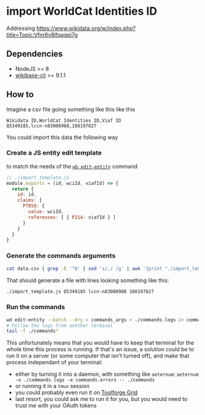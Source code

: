 # import WorldCat Identities ID

Addressing https://www.wikidata.org/w/index.php?title=Topic:Vfnr6v8lfqagpi7g

## Dependencies
* NodeJS >= 8
* [wikibase-cli](https://github.com/maxlath/wikibase-cli) >= 9.1.1

## How to

Imagine a csv file going something like this like this
```csv
Wikidata ID,WorldCat Identities ID,Viaf ID
Q5349185,lccn-n83008988,108197827
```

You could import this data the following way

### Create a JS entity edit template

to match the needs of the [`wb edit-entity`](https://github.com/maxlath/wikibase-cli/blob/master/docs/write_operations.md#wb-edit-entity) command

```js
// ./import_template.js
module.exports = (id, wciId, viafId) => {
  return {
    id: id,
    claims: {
      P7859: {
        value: wciId,
        references: [ { P214: viafId } ]
      }
    }
  }
}
```

### Generate the commands arguments
```sh
cat data.csv | grep -E '^Q' | sed 's/,/ /g' | awk '{print "./import_template.js", $1, $2, $3}' > ./commands_args
```

That should generate a file with lines looking something like this:
```sh
./import_template.js Q5349185 lccn-n83008988 108197827
```

### Run the commands
```sh
wd edit-entity --batch --dry < commands_args > ./commands.logs 2> commands.errors
# Follow the logs from another terminal
tail -f ./commands*
```

This unfortunately means that you would have to keep that terminal for the whole time this process is running. If that's an issue, a solution could be to run it on a server (or some computer that isn't turned off), and make that process independant of your terminal:
* either by turning it into a daemon, with something like `aeternum`: `aeternum -o ./commands.logs -e commands.errors -- ./commands`
* or running it in a `tmux` session
* you could probably even run it on [Toolforge Grid](https://wikitech.wikimedia.org/wiki/Help:Toolforge/Grid)
* last resort, you could ask me to run it for you, but you would need to trust me with your OAuth tokens
